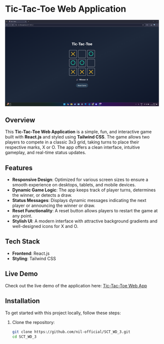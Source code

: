 # Tic-Tac-Toe Web Application

![Tic-Tac-Toe Screenshot](./public/screenshot.png)

## Overview

This **Tic-Tac-Toe Web Application** is a simple, fun, and interactive game built with **React.js** and styled using **Tailwind CSS**. The game allows two players to compete in a classic 3x3 grid, taking turns to place their respective marks, X or O. The app offers a clean interface, intuitive gameplay, and real-time status updates.

## Features

- **Responsive Design**: Optimized for various screen sizes to ensure a smooth experience on desktops, tablets, and mobile devices.
- **Dynamic Game Logic**: The app keeps track of player turns, determines the winner, or detects a draw.
- **Status Messages**: Displays dynamic messages indicating the next player or announcing the winner or draw.
- **Reset Functionality**: A reset button allows players to restart the game at any point.
- **Stylish UI**: A modern interface with attractive background gradients and well-designed icons for X and O.

## Tech Stack

- **Frontend**: React.js
- **Styling**: Tailwind CSS

## Live Demo

Check out the live demo of the application here: [Tic-Tac-Toe Web App](https://nil-official.github.io/SCT_WD_3/)

## Installation

To get started with this project locally, follow these steps:

1. Clone the repository:
   ```bash
   git clone https://github.com/nil-official/SCT_WD_3.git
   cd SCT_WD_3
